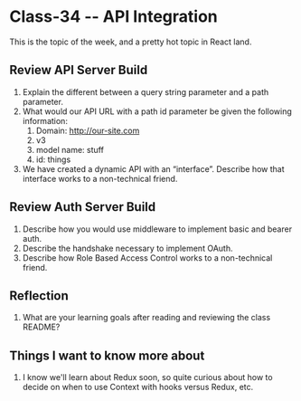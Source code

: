 
# Class-34 -- API Integration

This is the topic of the week, and a pretty hot topic in React land.

## Review API Server Build

1. Explain the different between a query string parameter and a path parameter.
2. What would our API URL with a path id parameter be given the following information:
    1. Domain: http://our-site.com
    2. v3
    3. model name: stuff
    4. id: things
3. We have created a dynamic API with an “interface”. Describe how that interface works to a non-technical friend.

## Review Auth Server Build

1. Describe how you would use middleware to implement basic and bearer auth.
2. Describe the handshake necessary to implement OAuth.
3. Describe how Role Based Access Control works to a non-technical friend.

## Reflection

1. What are your learning goals after reading and reviewing the class README?

## Things I want to know more about

1. I know we'll learn about Redux soon, so quite curious about how to decide on when to use Context with hooks versus Redux, etc.
